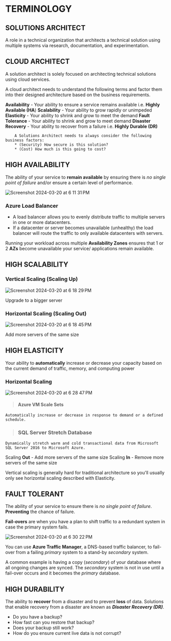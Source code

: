 # TERMINOLOGY

## SOLUTIONS ARCHITECT

A role in a technical organization that architects a technical solution using multiple systems via research, documentation, and experimentation.

## CLOUD ARCHITECT

A solution architect is solely focused on architecting technical solutions using cloud services.

A cloud architect needs to understand the following terms and factor them into their designed architecture based on the business requirements.

**Availability** - Your ability to ensure a service remains available i.e. **Highly Available (HA**)
**Scalability** - Your ability to grow rapidly or unimpeded
**Elasticity** - Your ability to shrink and grow to meet the demand
**Fault Tolerance** - Your ability to shrink and grow to meet demand
**Disaster Recovery** - Your ability to recover from a failure i.e. **Highly Durable (DR)**

        A Solutions Architect needs to always consider the following business factors:
        * (Security) How secure is this solution?
        * (Cost) How much is this going to cost?

## HIGH AVAILABILITY

The ability of your service to **remain available** by ensuring there is _no single point of failure_ and/or ensure a certain level of performance.

![Screenshot 2024-03-20 at 6 11 31 PM](https://github.com/EddyKaggia/azure-fundamentals/assets/79530586/cb68261f-742d-4dc1-9e13-91e89b7ca3bc)


### Azure Load Balancer

- A load balancer allows you to evenly distribute traffic to multiple servers in one or more datacenters.
- If a datacenter or server becomes unavailable (unhealthy) the load balancer will route the traffic to only available datacenters with servers.

Running your workload across multiple **Availability Zones** ensures that 1 or 2 **AZs** become unavailable your service/ applications remain available.

## HIGH SCALABILITY

### Vertical Scaling (Scaling Up)

![Screenshot 2024-03-20 at 6 18 29 PM](https://github.com/EddyKaggia/azure-fundamentals/assets/79530586/8004484e-8320-442b-a3c4-7c0905633ce6)

Upgrade to a bigger server

### Horizontal Scaling (Scaling Out)

![Screenshot 2024-03-20 at 6 18 45 PM](https://github.com/EddyKaggia/azure-fundamentals/assets/79530586/4385586c-2f4a-4d91-9e5b-85c38d3b33ec)

Add more servers of the same size

## HIGH ELASTICITY

Your ability to **automatically** increase or decrease your capacity based on the current demand of traffic, memory, and computing power

### Horizontal Scaling

![Screenshot 2024-03-20 at 6 28 47 PM](https://github.com/EddyKaggia/azure-fundamentals/assets/79530586/e5aa6fd7-7467-4a09-8c59-f50320479c77)

> #### Azure VM Scale Sets

    Automatically increase or decrease in response to demand or a defined schedule.

> ### SQL Server Stretch Database

    Dynamically stretch warm and cold transactional data from Microsoft SQL Server 2016 to Microsoft Azure.

Scaling **Out** - Add more servers of the same size
Scaling **In** - Remove more servers of the same size

Vertical scaling is generally hard for traditional architecture so you'll usually only see horizontal scaling described with Elasticity.

## FAULT TOLERANT

The ability of your service to ensure there is _no single point of failure_. **Preventing** the chance of failure.

**Fail-overs** are when you have a plan to shift traffic to a redundant system in case the primary system fails.

![Screenshot 2024-03-20 at 6 30 22 PM](https://github.com/EddyKaggia/azure-fundamentals/assets/79530586/a5f64d5d-8359-4461-8e48-2b34276caac0)

You can use **Azure Traffic Manager**, a DNS-based traffic balancer, to fail-over from a failing _primary_ system to a stand-by _secondary_ system.

A common example is having a copy (_secondary_) of your database where all ongoing changes are synced. The _secondary_ system is not in use until a fail-over occurs and it becomes the _primary_ database.

## HIGH DURABILITY

The ability to **recover** from a disaster and to prevent **loss** of data. Solutions that enable recovery from a disaster are known as **_Disaster Recovery (DR)_**.

- Do you have a backup?
- How fast can you restore that backup?
- Does your backup still work?
- How do you ensure current live data is not corrupt?
